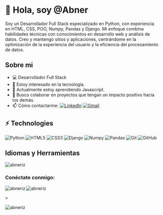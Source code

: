# 👋 Hola, soy @Abner

Soy un Desarrollador Full Stack especializado en Python, con experiencia en HTML, CSS, POO, Numpy, Pandas y Django. Mi enfoque combina habilidades técnicas con conocimientos en desarrollo web y análisis de datos. Creo y mantengo sitios y aplicaciones, centrándome en la optimización de la experiencia del usuario y la eficiencia del procesamiento de datos.

## Sobre mi

- 💻 Desarrollador Full Stack
- 👀 Estoy interesado en la tecnología.
- 🌱 Actualmente estoy aprendiendo Javascript.
- 💞 Busco colaborar en proyectos que tengan un impacto positivo hacia los demás.
- 📫 Cómo contactarme:  [![LinkedIn](https://img.shields.io/badge/-LinkedIn-0077B5?style=flat-square&logo=linkedin&logoColor=white)](https://www.linkedin.com/in/abner-ernesto-izaguirre)   [![Gmail](https://img.shields.io/badge/-Gmail-D14836?style=flat-square&logo=gmail&logoColor=white)](mailto:abnerernestoizaguirre@gmail.com)

## ⚡ Technologies

![Python](https://img.shields.io/badge/-Python-3776AB?style=flat-square&logo=python&logoColor=white)
![HTML5](https://img.shields.io/badge/-HTML5-E34F26?style=flat-square&logo=html5&logoColor=white)
![CSS3](https://img.shields.io/badge/-CSS3-1572B6?style=flat-square&logo=css3)
![Django](https://img.shields.io/badge/-Django-092E20?style=flat-square&logo=django&logoColor=white)
![Numpy](https://img.shields.io/badge/-Numpy-013243?style=flat-square&logo=numpy&logoColor=white)
![Pandas](https://img.shields.io/badge/-Pandas-150458?style=flat-square&logo=pandas&logoColor=white)
![Git](https://img.shields.io/badge/-Git-black?style=flat-square&logo=git)
![GitHub](https://img.shields.io/badge/-GitHub-181717?style=flat-square&logo=github)

## Idiomas y Herramientas

<p align="left"> <img src="https://komarev.com/ghpvc/?username=abneriz&label=Profile%20views&color=0e75b6&style=flat" alt="abneriz" /> </p>

<h3 align="left">Conéctate conmigo:</h3>

<p align="left">
  <img align="left" src="https://github-readme-stats.vercel.app/api/top-langs?username=abneriz&show_icons=true&locale=es&layout=compact" alt="abneriz" />
</p>

<p>
  <img align="center" src="https://github-readme-stats.vercel.app/api?username=abneriz&show_icons=true&locale=en" alt="abneriz" />
</p>>

<p>
  <img align="center" src="https://github-readme-streak-stats.herokuapp.com/?user=abneriz&" alt="abneriz" />
</p>
